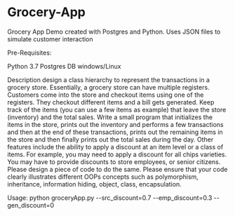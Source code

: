 # Grocery-App
Grocery App Demo created with Postgres and Python. Uses JSON files to simulate customer interaction

Pre-Requisites:

Python 3.7
Postgres DB
windows/Linux

Description
design a class hierarchy to represent the transactions in a grocery store.  Essentially, a grocery store can have multiple registers.  Customers come into the store and checkout items using one of the registers.  They checkout different items and a bill gets generated.  Keep track of the items (you can use a few items as example) that leave the store (inventory) and the total sales.  Write a small program that initializes the items in the store, prints out the inventory and performs a few transactions and then at the end of these transactions, prints out the remaining items in the store and then finally prints out the total sales during the day. Other features include the ability to apply a discount at an item level or a class of items. For example, you may need to apply a discount for all chips varieties. You may have to provide discounts to store employees, or senior citizens. Please design a piece of code to do the same. Please ensure that your code clearly illustrates different OOPs concepts such as polymorphism, inheritance, information hiding, object, class, encapsulation.

Usage:
    python groceryApp.py --src_discount=0.7 --emp_discount=0.3 --gen_discount=0
